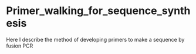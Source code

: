 # Primer_walking_for_sequence_synthesis
Here I describe the method of developing primers to make a sequence by fusion PCR
